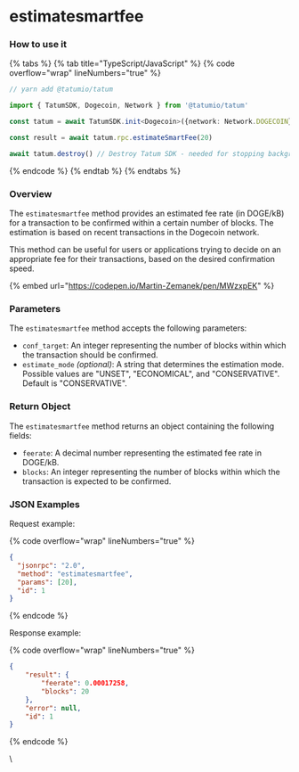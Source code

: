 # estimatesmartfee

### How to use it

{% tabs %}
{% tab title="TypeScript/JavaScript" %}
{% code overflow="wrap" lineNumbers="true" %}
```typescript
// yarn add @tatumio/tatum

import { TatumSDK, Dogecoin, Network } from '@tatumio/tatum'

const tatum = await TatumSDK.init<Dogecoin>({network: Network.DOGECOIN})

const result = await tatum.rpc.estimateSmartFee(20)

await tatum.destroy() // Destroy Tatum SDK - needed for stopping background jobs
```
{% endcode %}
{% endtab %}
{% endtabs %}

### Overview

The `estimatesmartfee` method provides an estimated fee rate (in DOGE/kB) for a transaction to be confirmed within a certain number of blocks. The estimation is based on recent transactions in the Dogecoin network.

This method can be useful for users or applications trying to decide on an appropriate fee for their transactions, based on the desired confirmation speed.

{% embed url="https://codepen.io/Martin-Zemanek/pen/MWzxpEK" %}

### Parameters

The `estimatesmartfee` method accepts the following parameters:

* `conf_target`: An integer representing the number of blocks within which the transaction should be confirmed.
* `estimate_mode` _(optional)_: A string that determines the estimation mode. Possible values are "UNSET", "ECONOMICAL", and "CONSERVATIVE". Default is "CONSERVATIVE".

### Return Object

The `estimatesmartfee` method returns an object containing the following fields:

* `feerate`: A decimal number representing the estimated fee rate in DOGE/kB.
* `blocks`: An integer representing the number of blocks within which the transaction is expected to be confirmed.

### JSON Examples

Request example:

{% code overflow="wrap" lineNumbers="true" %}
```json
{
  "jsonrpc": "2.0",
  "method": "estimatesmartfee",
  "params": [20],
  "id": 1
}
```
{% endcode %}

Response example:

{% code overflow="wrap" lineNumbers="true" %}
```json
{
    "result": {
        "feerate": 0.00017258,
        "blocks": 20
    },
    "error": null,
    "id": 1
}
```
{% endcode %}

\
